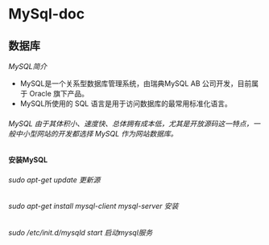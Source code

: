 # MySql-doc
## 数据库
*MySQL简介*
 - MySQL是一个关系型数据库管理系统，由瑞典MySQL AB 公司开发，目前属于 Oracle 旗下产品。
- MySQL所使用的 SQL 语言是用于访问数据库的最常用标准化语言。
###### MySQL 由于其体积小、速度快、总体拥有成本低，尤其是开放源码这一特点，一般中小型网站的开发都选择 MySQL 作为网站数据库。
#### 安装MySQL
###### sudo apt-get update 更新源
###### sudo apt-get install mysql-client mysql-server 安装
###### sudo /etc/init.d/mysqld start 启动mysql服务
